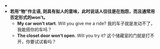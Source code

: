 -
- **若用“物”作主语, 则具有拟人的意味，此时说话人往往是在抱怨，而且通常用否定形式的won’t。**
	- **My car won’t start**. Will you give me a ride? 我的车子就是发动不了，我能搭你的车吗？
	- **The closet door won’t open**. Will you try it? 这个储藏室的门就是打不开，你要试试看吗？